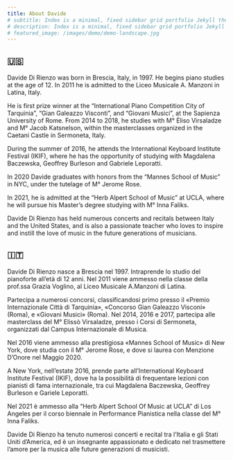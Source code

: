 ```yaml
---
title: About Davide
# subtitle: Index is a minimal, fixed sidebar grid portfolio Jekyll theme. Perfect for designers, artists, photographers and developers to use for their portfolio website.
# description: Index is a minimal, fixed sidebar grid portfolio Jekyll theme.
# featured_image: /images/demo/demo-landscape.jpg
---
```


## 🇺🇸

Davide Di Rienzo was born in Brescia, Italy, in 1997. He begins piano studies at the age of 12. In 2011 he is admitted to the Liceo Musicale A. Manzoni in Latina, Italy.

He is first prize winner at the “International Piano Competition City of Tarquinia”, “Gian Galeazzo Visconti”, and “Giovani Musici”, at the Sapienza University of Rome. From 2014 to 2018, he studies with
M° Ėliso Virsaladze and M° Jacob Katsnelson, within the masterclasses organized in the Caetani Castle in Sermoneta, Italy.

During the summer of 2016, he attends the International Keyboard Institute Festival (IKIF), where he has the opportunity of studying with Magdalena Baczewska, Geoffrey Burleson and Gabriele Leporatti.

In 2020 Davide graduates with honors from the “Mannes School of Music” in NYC, under the tutelage of M° Jerome Rose.

In 2021, he is admitted at the “Herb Alpert School of Music” at UCLA, where he will pursue his Master’s degree studying with M° Inna Faliks.

Davide Di Rienzo has held numerous concerts and recitals between Italy and the United States, and is also a passionate teacher who loves to inspire and instill the love of music in the future generations of musicians.

## 🇮🇹

Davide Di Rienzo nasce a Brescia nel 1997. Intraprende lo studio del pianoforte all’età di 12 anni. Nel 2011 viene ammesso nella classe della prof.ssa Grazia Voglino, al Liceo Musicale A.Manzoni di Latina.

Partecipa a numerosi concorsi, classificandosi primo presso il «Premio Internazionale Città di Tarquinia», «Concorso Gian Galeazzo Visconi» (Roma), e «Giovani Musici» (Roma). Nel 2014, 2016 e 2017, partecipa alle masterclass del M° Elissò Virsaladze, presso i Corsi di Sermoneta, organizzati dal Campus Internazionale di Musica.

Nel 2016 viene ammesso alla prestigiosa «Mannes School of Music» di New York, dove studia con il M° Jerome Rose, e dove si laurea con Menzione D’Onore nel Maggio 2020.

A New York, nell’estate 2016, prende parte all’International Keyboard Institute Festival (IKIF), dove ha la possibilità di frequentare lezioni con pianisti di fama internazionale, tra cui Magdalena Baczewska, Geoffrey Burleson e Gariele Leporatti.

Nel 2021 è ammesso alla “Herb Alpert School Of Music at UCLA” di Los Angeles per il corso biennale in Performance Pianistica nella classe del M° Inna Faliks.

Davide Di Rienzo ha tenuto numerosi concerti e recital tra l’Italia e gli Stati Uniti d’America, ed è un insegnante appassionato e dedicato nel trasmettere l’amore per la musica alle future generazioni di musicisti.
